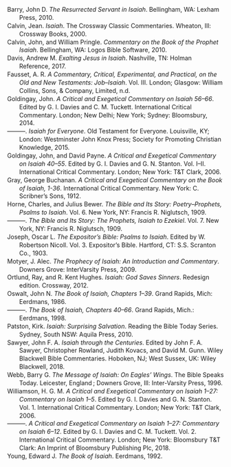 <div class="csl-bib-body" style="line-height: 1.35; margin-left: 2em; text-indent:-2em;">
  <div class="csl-entry">Barry, John D. <i>The Resurrected Servant in Isaiah</i>. Bellingham, WA: Lexham Press, 2010.</div>
  <span class="Z3988" title="url_ver=Z39.88-2004&amp;ctx_ver=Z39.88-2004&amp;rfr_id=info%3Asid%2Fzotero.org%3A2&amp;rft_val_fmt=info%3Aofi%2Ffmt%3Akev%3Amtx%3Abook&amp;rft.genre=book&amp;rft.btitle=The%20Resurrected%20Servant%20in%20Isaiah&amp;rft.place=Bellingham%2C%20WA&amp;rft.publisher=Lexham%20Press&amp;rft.aufirst=John%20D&amp;rft.aulast=Barry&amp;rft.au=John%20D%20Barry&amp;rft.date=2010"></span>
  <div class="csl-entry">Calvin, Jean. <i>Isaiah</i>. The Crossway Classic Commentaries. Wheaton, Ill: Crossway Books, 2000.</div>
  <span class="Z3988" title="url_ver=Z39.88-2004&amp;ctx_ver=Z39.88-2004&amp;rfr_id=info%3Asid%2Fzotero.org%3A2&amp;rft_id=urn%3Aisbn%3A978-1-58134-156-0&amp;rft_val_fmt=info%3Aofi%2Ffmt%3Akev%3Amtx%3Abook&amp;rft.genre=book&amp;rft.btitle=Isaiah&amp;rft.place=Wheaton%2C%20Ill&amp;rft.publisher=Crossway%20Books&amp;rft.series=The%20Crossway%20classic%20commentaries&amp;rft.aufirst=Jean&amp;rft.aulast=Calvin&amp;rft.au=Jean%20Calvin&amp;rft.date=2000&amp;rft.tpages=400&amp;rft.isbn=978-1-58134-156-0"></span>
  <div class="csl-entry">Calvin, John, and William Pringle. <i>Commentary on the Book of the Prophet Isaiah</i>. Bellingham, WA: Logos Bible Software, 2010.</div>
  <span class="Z3988" title="url_ver=Z39.88-2004&amp;ctx_ver=Z39.88-2004&amp;rfr_id=info%3Asid%2Fzotero.org%3A2&amp;rft_val_fmt=info%3Aofi%2Ffmt%3Akev%3Amtx%3Abook&amp;rft.genre=book&amp;rft.btitle=Commentary%20on%20the%20Book%20of%20the%20Prophet%20Isaiah&amp;rft.place=Bellingham%2C%20WA&amp;rft.publisher=Logos%20Bible%20Software&amp;rft.aufirst=John&amp;rft.aulast=Calvin&amp;rft.au=John%20Calvin&amp;rft.au=William%20Pringle&amp;rft.date=2010"></span>
  <div class="csl-entry">Davis, Andrew M. <i>Exalting Jesus in Isaiah</i>. Nashville, TN: Holman Reference, 2017.</div>
  <span class="Z3988" title="url_ver=Z39.88-2004&amp;ctx_ver=Z39.88-2004&amp;rfr_id=info%3Asid%2Fzotero.org%3A2&amp;rft_val_fmt=info%3Aofi%2Ffmt%3Akev%3Amtx%3Abook&amp;rft.genre=book&amp;rft.btitle=Exalting%20Jesus%20in%20Isaiah&amp;rft.place=Nashville%2C%20TN&amp;rft.publisher=Holman%20Reference&amp;rft.aufirst=Andrew%20M.&amp;rft.aulast=Davis&amp;rft.au=Andrew%20M.%20Davis&amp;rft.date=2017"></span>
  <div class="csl-entry">Fausset, A. R. <i>A Commentary, Critical, Experimental, and Practical, on the Old and New Testaments: Job–Isaiah</i>. Vol. III. London; Glasgow: William Collins, Sons, &amp; Company, Limited, n.d.</div>
  <span class="Z3988" title="url_ver=Z39.88-2004&amp;ctx_ver=Z39.88-2004&amp;rfr_id=info%3Asid%2Fzotero.org%3A2&amp;rft_val_fmt=info%3Aofi%2Ffmt%3Akev%3Amtx%3Abook&amp;rft.genre=book&amp;rft.btitle=A%20Commentary%2C%20Critical%2C%20Experimental%2C%20and%20Practical%2C%20on%20the%20Old%20and%20New%20Testaments%3A%20Job%E2%80%93Isaiah&amp;rft.place=London%3B%20Glasgow&amp;rft.publisher=William%20Collins%2C%20Sons%2C%20%26%20Company%2C%20Limited&amp;rft.aufirst=A.%20R.&amp;rft.aulast=Fausset&amp;rft.au=A.%20R.%20Fausset"></span>
  <div class="csl-entry">Goldingay, John. <i>A Critical and Exegetical Commentary on Isaiah 56–66</i>. Edited by G. I. Davies and C. M. Tuckett. International Critical Commentary. London; New Delhi; New York; Sydney: Bloomsbury, 2014.</div>
  <span class="Z3988" title="url_ver=Z39.88-2004&amp;ctx_ver=Z39.88-2004&amp;rfr_id=info%3Asid%2Fzotero.org%3A2&amp;rft_val_fmt=info%3Aofi%2Ffmt%3Akev%3Amtx%3Abook&amp;rft.genre=book&amp;rft.btitle=A%20Critical%20and%20Exegetical%20Commentary%20on%20Isaiah%2056%E2%80%9366&amp;rft.place=London%3B%20New%20Delhi%3B%20New%20York%3B%20Sydney&amp;rft.publisher=Bloomsbury&amp;rft.series=International%20Critical%20Commentary&amp;rft.aufirst=John&amp;rft.aulast=Goldingay&amp;rft.au=John%20Goldingay&amp;rft.au=G.%20I.%20Davies&amp;rft.au=C.%20M.%20Tuckett&amp;rft.date=2014"></span>
  <div class="csl-entry">———. <i>Isaiah for Everyone</i>. Old Testament for Everyone. Louisville, KY; London: Westminster John Knox Press; Society for Promoting Christian Knowledge, 2015.</div>
  <span class="Z3988" title="url_ver=Z39.88-2004&amp;ctx_ver=Z39.88-2004&amp;rfr_id=info%3Asid%2Fzotero.org%3A2&amp;rft_val_fmt=info%3Aofi%2Ffmt%3Akev%3Amtx%3Abook&amp;rft.genre=book&amp;rft.btitle=Isaiah%20for%20Everyone&amp;rft.place=Louisville%2C%20KY%3B%20London&amp;rft.publisher=Westminster%20John%20Knox%20Press%3B%20Society%20for%20Promoting%20Christian%20Knowledge&amp;rft.series=Old%20Testament%20for%20Everyone&amp;rft.aufirst=John&amp;rft.aulast=Goldingay&amp;rft.au=John%20Goldingay&amp;rft.date=2015"></span>
  <div class="csl-entry">Goldingay, John, and David Payne. <i>A Critical and Exegetical Commentary on Isaiah 40–55</i>. Edited by G. I. Davies and G. N. Stanton. Vol. I–II. International Critical Commentary. London; New York: T&amp;T Clark, 2006.</div>
  <span class="Z3988" title="url_ver=Z39.88-2004&amp;ctx_ver=Z39.88-2004&amp;rfr_id=info%3Asid%2Fzotero.org%3A2&amp;rft_val_fmt=info%3Aofi%2Ffmt%3Akev%3Amtx%3Abook&amp;rft.genre=book&amp;rft.btitle=A%20Critical%20and%20Exegetical%20Commentary%20on%20Isaiah%2040%E2%80%9355&amp;rft.place=London%3B%20New%20York&amp;rft.publisher=T%26T%20Clark&amp;rft.series=International%20Critical%20Commentary&amp;rft.aufirst=John&amp;rft.aulast=Goldingay&amp;rft.au=John%20Goldingay&amp;rft.au=David%20Payne&amp;rft.au=G.%20I.%20Davies&amp;rft.au=G.%20N.%20Stanton&amp;rft.date=2006"></span>
  <div class="csl-entry">Gray, George Buchanan. <i>A Critical and Exegetical Commentary on the Book of Isaiah, 1-36</i>. International Critical Commentary. New York: C. Scribner’s Sons, 1912.</div>
  <span class="Z3988" title="url_ver=Z39.88-2004&amp;ctx_ver=Z39.88-2004&amp;rfr_id=info%3Asid%2Fzotero.org%3A2&amp;rft_val_fmt=info%3Aofi%2Ffmt%3Akev%3Amtx%3Abook&amp;rft.genre=book&amp;rft.btitle=A%20critical%20and%20exegetical%20commentary%20on%20the%20book%20of%20Isaiah%2C%201-36&amp;rft.place=New%20York&amp;rft.publisher=C.%20Scribner%E2%80%99s%20Sons&amp;rft.series=International%20Critical%20Commentary&amp;rft.aufirst=George%20Buchanan&amp;rft.aulast=Gray&amp;rft.au=George%20Buchanan%20Gray&amp;rft.date=1912"></span>
  <div class="csl-entry">Horne, Charles, and Julius Bewer. <i>The Bible and Its Story: Poetry–Prophets, Psalms to Isaiah</i>. Vol. 6. New York, NY: Francis R. Niglutsch, 1909.</div>
  <span class="Z3988" title="url_ver=Z39.88-2004&amp;ctx_ver=Z39.88-2004&amp;rfr_id=info%3Asid%2Fzotero.org%3A2&amp;rft_val_fmt=info%3Aofi%2Ffmt%3Akev%3Amtx%3Abook&amp;rft.genre=book&amp;rft.btitle=The%20Bible%20and%20its%20Story%3A%20Poetry%E2%80%93Prophets%2C%20Psalms%20to%20Isaiah&amp;rft.place=New%20York%2C%20NY&amp;rft.publisher=Francis%20R.%20Niglutsch&amp;rft.aufirst=Charles&amp;rft.aulast=Horne&amp;rft.au=Charles%20Horne&amp;rft.au=Julius%20Bewer&amp;rft.date=1909"></span>
  <div class="csl-entry">———. <i>The Bible and Its Story: The Prophets, Isaiah to Ezekiel</i>. Vol. 7. New York, NY: Francis R. Niglutsch, 1909.</div>
  <span class="Z3988" title="url_ver=Z39.88-2004&amp;ctx_ver=Z39.88-2004&amp;rfr_id=info%3Asid%2Fzotero.org%3A2&amp;rft_val_fmt=info%3Aofi%2Ffmt%3Akev%3Amtx%3Abook&amp;rft.genre=book&amp;rft.btitle=The%20Bible%20and%20its%20Story%3A%20The%20Prophets%2C%20Isaiah%20to%20Ezekiel&amp;rft.place=New%20York%2C%20NY&amp;rft.publisher=Francis%20R.%20Niglutsch&amp;rft.aufirst=Charles&amp;rft.aulast=Horne&amp;rft.au=Charles%20Horne&amp;rft.au=Julius%20Bewer&amp;rft.date=1909"></span>
  <div class="csl-entry">Joseph, Oscar L. <i>The Expositor’s Bible: Psalms to Isaiah</i>. Edited by W. Robertson Nicoll. Vol. 3. Expositor’s Bible. Hartford, CT: S.S. Scranton Co., 1903.</div>
  <span class="Z3988" title="url_ver=Z39.88-2004&amp;ctx_ver=Z39.88-2004&amp;rfr_id=info%3Asid%2Fzotero.org%3A2&amp;rft_val_fmt=info%3Aofi%2Ffmt%3Akev%3Amtx%3Abook&amp;rft.genre=book&amp;rft.btitle=The%20Expositor%E2%80%99s%20Bible%3A%20Psalms%20to%20Isaiah&amp;rft.place=Hartford%2C%20CT&amp;rft.publisher=S.S.%20Scranton%20Co.&amp;rft.series=Expositor%E2%80%99s%20Bible&amp;rft.aufirst=Oscar%20L.&amp;rft.aulast=Joseph&amp;rft.au=Oscar%20L.%20Joseph&amp;rft.au=W.%20Robertson%20Nicoll&amp;rft.date=1903"></span>
  <div class="csl-entry">Motyer, J. Alec. <i>The Prophecy of Isaiah: An Introduction and Commentary</i>. Downers Grove: InterVarsity Press, 2009.</div>
  <span class="Z3988" title="url_ver=Z39.88-2004&amp;ctx_ver=Z39.88-2004&amp;rfr_id=info%3Asid%2Fzotero.org%3A2&amp;rft_id=urn%3Aisbn%3A978-0-8308-1593-7%20978-0-8308-9524-3&amp;rft_val_fmt=info%3Aofi%2Ffmt%3Akev%3Amtx%3Abook&amp;rft.genre=book&amp;rft.btitle=The%20Prophecy%20of%20Isaiah%3A%20An%20Introduction%20and%20Commentary&amp;rft.place=Downers%20Grove&amp;rft.publisher=InterVarsity%20Press&amp;rft.aufirst=J.%20Alec&amp;rft.aulast=Motyer&amp;rft.au=J.%20Alec%20Motyer&amp;rft.date=2009&amp;rft.tpages=1&amp;rft.isbn=978-0-8308-1593-7%20978-0-8308-9524-3&amp;rft.language=eng"></span>
  <div class="csl-entry">Ortlund, Ray, and R. Kent Hughes. <i>Isaiah: God Saves Sinners</i>. Redesign edition. Crossway, 2012.</div>
  <span class="Z3988" title="url_ver=Z39.88-2004&amp;ctx_ver=Z39.88-2004&amp;rfr_id=info%3Asid%2Fzotero.org%3A2&amp;rft_id=urn%3Aisbn%3A978-1-4335-3547-5&amp;rft_val_fmt=info%3Aofi%2Ffmt%3Akev%3Amtx%3Abook&amp;rft.genre=book&amp;rft.btitle=Isaiah%3A%20God%20Saves%20Sinners&amp;rft.publisher=Crossway&amp;rft.edition=Redesign%20edition&amp;rft.aufirst=Ray&amp;rft.aulast=Ortlund&amp;rft.au=Ray%20Ortlund&amp;rft.au=R.%20Kent%20Hughes&amp;rft.date=2012-08-31&amp;rft.tpages=496&amp;rft.isbn=978-1-4335-3547-5&amp;rft.language=English"></span>
  <div class="csl-entry">Oswalt, John N. <i>The Book of Isaiah, Chapters 1–39</i>. Grand Rapids, Mich: Eerdmans, 1986.</div>
  <span class="Z3988" title="url_ver=Z39.88-2004&amp;ctx_ver=Z39.88-2004&amp;rfr_id=info%3Asid%2Fzotero.org%3A2&amp;rft_id=urn%3Aisbn%3A978-0-8028-2529-2&amp;rft_val_fmt=info%3Aofi%2Ffmt%3Akev%3Amtx%3Abook&amp;rft.genre=book&amp;rft.btitle=The%20Book%20of%20Isaiah%2C%20Chapters%201%E2%80%9339&amp;rft.place=Grand%20Rapids%2C%20Mich&amp;rft.publisher=Eerdmans&amp;rft.aufirst=John%20N.&amp;rft.aulast=Oswalt&amp;rft.au=John%20N.%20Oswalt&amp;rft.date=1986-07-25&amp;rft.tpages=759&amp;rft.isbn=978-0-8028-2529-2&amp;rft.language=English"></span>
  <div class="csl-entry">———. <i>The Book of Isaiah, Chapters 40–66</i>. Grand Rapids, Mich.: Eerdmans, 1998.</div>
  <span class="Z3988" title="url_ver=Z39.88-2004&amp;ctx_ver=Z39.88-2004&amp;rfr_id=info%3Asid%2Fzotero.org%3A2&amp;rft_id=urn%3Aisbn%3A978-0-8028-2534-6&amp;rft_val_fmt=info%3Aofi%2Ffmt%3Akev%3Amtx%3Abook&amp;rft.genre=book&amp;rft.btitle=The%20Book%20of%20Isaiah%2C%20Chapters%2040%E2%80%9366&amp;rft.place=Grand%20Rapids%2C%20Mich.&amp;rft.publisher=Eerdmans&amp;rft.aufirst=John%20N.&amp;rft.aulast=Oswalt&amp;rft.au=John%20N.%20Oswalt&amp;rft.date=1998-03-04&amp;rft.tpages=773&amp;rft.isbn=978-0-8028-2534-6&amp;rft.language=English"></span>
  <div class="csl-entry">Patston, Kirk. <i>Isaiah: Surprising Salvation</i>. Reading the Bible Today Series. Sydney, South NSW: Aquila Press, 2010.</div>
  <span class="Z3988" title="url_ver=Z39.88-2004&amp;ctx_ver=Z39.88-2004&amp;rfr_id=info%3Asid%2Fzotero.org%3A2&amp;rft_val_fmt=info%3Aofi%2Ffmt%3Akev%3Amtx%3Abook&amp;rft.genre=book&amp;rft.btitle=Isaiah%3A%20Surprising%20Salvation&amp;rft.place=Sydney%2C%20South%20NSW&amp;rft.publisher=Aquila%20Press&amp;rft.series=Reading%20the%20Bible%20Today%20Series&amp;rft.aufirst=Kirk&amp;rft.aulast=Patston&amp;rft.au=Kirk%20Patston&amp;rft.date=2010"></span>
  <div class="csl-entry">Sawyer, John F. A. <i>Isaiah through the Centuries</i>. Edited by John F. A. Sawyer, Christopher Rowland, Judith Kovacs, and David M. Gunn. Wiley Blackwell Bible Commentaries. Hoboken, NJ; West Sussex, UK: Wiley Blackwell, 2018.</div>
  <span class="Z3988" title="url_ver=Z39.88-2004&amp;ctx_ver=Z39.88-2004&amp;rfr_id=info%3Asid%2Fzotero.org%3A2&amp;rft_val_fmt=info%3Aofi%2Ffmt%3Akev%3Amtx%3Abook&amp;rft.genre=book&amp;rft.btitle=Isaiah%20through%20the%20Centuries&amp;rft.place=Hoboken%2C%20NJ%3B%20West%20Sussex%2C%20UK&amp;rft.publisher=Wiley%20Blackwell&amp;rft.series=Wiley%20Blackwell%20Bible%20Commentaries&amp;rft.aufirst=John%20F.%20A.&amp;rft.aulast=Sawyer&amp;rft.au=John%20F.%20A.%20Sawyer&amp;rft.au=John%20F.%20A.%20Sawyer&amp;rft.au=Christopher%20Rowland&amp;rft.au=Judith%20Kovacs&amp;rft.au=David%20M.%20Gunn&amp;rft.date=2018"></span>
  <div class="csl-entry">Webb, Barry G. <i>The Message of Isaiah: On Eagles’ Wings</i>. The Bible Speaks Today. Leicester, England ; Downers Grove, Ill: Inter-Varsity Press, 1996.</div>
  <span class="Z3988" title="url_ver=Z39.88-2004&amp;ctx_ver=Z39.88-2004&amp;rfr_id=info%3Asid%2Fzotero.org%3A2&amp;rft_id=urn%3Aisbn%3A978-0-8308-1240-0&amp;rft_val_fmt=info%3Aofi%2Ffmt%3Akev%3Amtx%3Abook&amp;rft.genre=book&amp;rft.btitle=The%20message%20of%20Isaiah%3A%20on%20eagles'%20wings&amp;rft.place=Leicester%2C%20England%20%3B%20Downers%20Grove%2C%20Ill&amp;rft.publisher=Inter-Varsity%20Press&amp;rft.series=The%20Bible%20speaks%20today&amp;rft.aufirst=Barry%20G.&amp;rft.aulast=Webb&amp;rft.au=Barry%20G.%20Webb&amp;rft.date=1996&amp;rft.tpages=252&amp;rft.isbn=978-0-8308-1240-0"></span>
  <div class="csl-entry">Williamson, H. G. M. <i>A Critical and Exegetical Commentary on Isaiah 1–27: Commentary on Isaiah 1–5</i>. Edited by G. I. Davies and G. N. Stanton. Vol. 1. International Critical Commentary. London; New York: T&amp;T Clark, 2006.</div>
  <span class="Z3988" title="url_ver=Z39.88-2004&amp;ctx_ver=Z39.88-2004&amp;rfr_id=info%3Asid%2Fzotero.org%3A2&amp;rft_val_fmt=info%3Aofi%2Ffmt%3Akev%3Amtx%3Abook&amp;rft.genre=book&amp;rft.btitle=A%20Critical%20and%20Exegetical%20Commentary%20on%20Isaiah%201%E2%80%9327%3A%20Commentary%20on%20Isaiah%201%E2%80%935&amp;rft.place=London%3B%20New%20York&amp;rft.publisher=T%26T%20Clark&amp;rft.series=International%20Critical%20Commentary&amp;rft.aufirst=H.%20G.%20M.&amp;rft.aulast=Williamson&amp;rft.au=H.%20G.%20M.%20Williamson&amp;rft.au=G.%20I.%20Davies&amp;rft.au=G.%20N.%20Stanton&amp;rft.date=2006"></span>
  <div class="csl-entry">———. <i>A Critical and Exegetical Commentary on Isaiah 1–27: Commentary on Isaiah 6–12</i>. Edited by G. I. Davies and C. M. Tuckett. Vol. 2. International Critical Commentary. London; New York: Bloomsbury T&amp;T Clark: An Imprint of Bloomsbury Publishing Plc, 2018.</div>
  <span class="Z3988" title="url_ver=Z39.88-2004&amp;ctx_ver=Z39.88-2004&amp;rfr_id=info%3Asid%2Fzotero.org%3A2&amp;rft_val_fmt=info%3Aofi%2Ffmt%3Akev%3Amtx%3Abook&amp;rft.genre=book&amp;rft.btitle=A%20Critical%20and%20Exegetical%20Commentary%20on%20Isaiah%201%E2%80%9327%3A%20Commentary%20on%20Isaiah%206%E2%80%9312&amp;rft.place=London%3B%20New%20York&amp;rft.publisher=Bloomsbury%20T%26T%20Clark%3A%20An%20Imprint%20of%20Bloomsbury%20Publishing%20Plc&amp;rft.series=International%20Critical%20Commentary&amp;rft.aufirst=H.%20G.%20M.&amp;rft.aulast=Williamson&amp;rft.au=H.%20G.%20M.%20Williamson&amp;rft.au=G.%20I.%20Davies&amp;rft.au=C.%20M.%20Tuckett&amp;rft.date=2018"></span>
  <div class="csl-entry">Young, Edward J. <i>The Book of Isaiah</i>. Eerdmans, 1992.</div>
  <span class="Z3988" title="url_ver=Z39.88-2004&amp;ctx_ver=Z39.88-2004&amp;rfr_id=info%3Asid%2Fzotero.org%3A2&amp;rft_id=urn%3Aisbn%3A978-0-8028-0595-9&amp;rft_val_fmt=info%3Aofi%2Ffmt%3Akev%3Amtx%3Abook&amp;rft.genre=book&amp;rft.btitle=The%20Book%20of%20Isaiah&amp;rft.publisher=Eerdmans&amp;rft.aufirst=Edward%20J.&amp;rft.aulast=Young&amp;rft.au=Edward%20J.%20Young&amp;rft.date=1992-12-15&amp;rft.tpages=1729&amp;rft.isbn=978-0-8028-0595-9&amp;rft.language=English"></span>
</div>